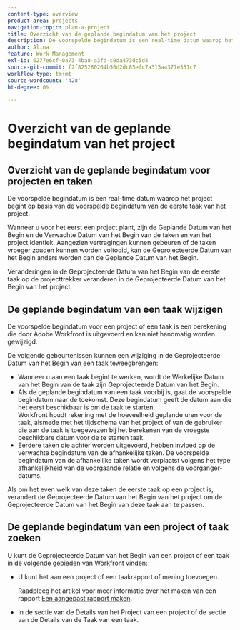 ```yaml
---
content-type: overview
product-area: projects
navigation-topic: plan-a-project
title: Overzicht van de geplande begindatum van het project
description: De voorspelde begindatum is een real-time datum waarop het project begint op basis van de voorspelde begindatum van de eerste taak van het project.
author: Alina
feature: Work Management
exl-id: 6277e6cf-0a73-4ba8-a3fd-c0da473dc5d4
source-git-commit: f2f825280204b56d2dc85efc7a315a4377e551c7
workflow-type: tm+mt
source-wordcount: '428'
ht-degree: 0%

---
```


# Overzicht van de geplande begindatum van het project

## Overzicht van de geplande begindatum voor projecten en taken

De voorspelde begindatum is een real-time datum waarop het project begint op basis van de voorspelde begindatum van de eerste taak van het project. 

Wanneer u voor het eerst een project plant, zijn de Geplande Datum van het Begin en de Verwachte Datum van het Begin van de taken en van het project identiek. Aangezien vertragingen kunnen gebeuren of de taken vroeger zouden kunnen worden voltooid, kan de Geprojecteerde Datum van het Begin anders worden dan de Geplande Datum van het Begin. 

Veranderingen in de Geprojecteerde Datum van het Begin van de eerste taak op de projecttrekker veranderen in de Geprojecteerde Datum van het Begin van het project. 

## De geplande begindatum van een taak wijzigen

De voorspelde begindatum voor een project of een taak is een berekening die door Adobe Workfront is uitgevoerd en kan niet handmatig worden gewijzigd. 

De volgende gebeurtenissen kunnen een wijziging in de Geprojecteerde Datum van het Begin van een taak teweegbrengen:

* Wanneer u aan een taak begint te werken, wordt de Werkelijke Datum van het Begin van de taak zijn Geprojecteerde Datum van het Begin.
* Als de geplande begindatum van een taak voorbij is, gaat de voorspelde begindatum naar de toekomst. Deze begindatum geeft de datum aan die het eerst beschikbaar is om de taak te starten.\
   Workfront houdt rekening met de hoeveelheid geplande uren voor de taak, alsmede met het tijdschema van het project of van de gebruiker die aan de taak is toegewezen bij het berekenen van de vroegste beschikbare datum voor de te starten taak. 
* Eerdere taken die achter worden uitgevoerd, hebben invloed op de verwachte begindatum van de afhankelijke taken. De voorspelde begindatum van de afhankelijke taken wordt verplaatst volgens het type afhankelijkheid van de voorgaande relatie en volgens de voorganger-datums. 

Als om het even welk van deze taken de eerste taak op een project is, verandert de Geprojecteerde Datum van het Begin van het project om de Geprojecteerde Datum van het Begin van deze taak aan te passen. 

## De geplande begindatum van een project of taak zoeken

U kunt de Geprojecteerde Datum van het Begin van een project of een taak in de volgende gebieden van Workfront vinden:

* U kunt het aan een project of een taakrapport of mening toevoegen.

   Raadpleeg het artikel voor meer informatie over het maken van een rapport [Een aangepast rapport maken](../../../reports-and-dashboards/reports/creating-and-managing-reports/create-custom-report.md).

* In de sectie van de Details van het Project van een project of de sectie van de Details van de Taak van een taak.
